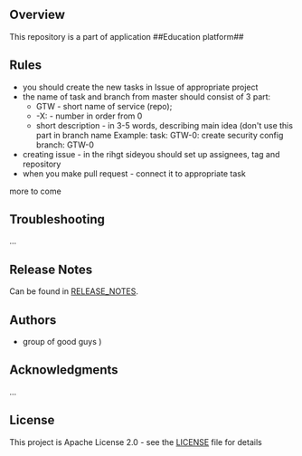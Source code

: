 ## Overview
This repository is a part of application ##Education platform##

## Rules

* you should create the new tasks in Issue of appropriate project
* the name of task and branch from master should consist of 3 part:
  * GTW - short name of service (repo);
  * -X: - number in order from 0
  * short description - in 3-5 words, describing main idea (don't use this part in branch name
Example: 
     task: GTW-0: create security config  
     branch: GTW-0
* creating issue - in the rihgt sideyou should set up assignees, tag and repository
* when you make pull request - connect it to appropriate task

more to come 

## Troubleshooting
...

## Release Notes
Can be found in [RELEASE_NOTES](RELEASE_NOTES.md).

## Authors
* group of good guys )

## Acknowledgments
...

## License
This project is Apache License 2.0 - see the [LICENSE](LICENSE) file for details
